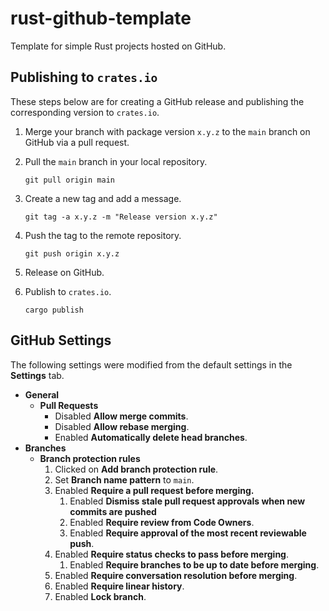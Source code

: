 # rust-github-template

Template for simple Rust projects hosted on GitHub.

## Publishing to `crates.io`

These steps below are for creating a GitHub release and publishing the corresponding version to `crates.io`.

1. Merge your branch with package version `x.y.z` to the `main` branch on GitHub via a pull request.
1. Pull the `main` branch in your local repository.

    ```
    git pull origin main
    ```

1. Create a new tag and add a message.

    ```
    git tag -a x.y.z -m "Release version x.y.z"
    ```

1. Push the tag to the remote repository.

    ```
    git push origin x.y.z
    ```

1. Release on GitHub.
1. Publish to `crates.io`.

    ```
    cargo publish
    ```

## GitHub Settings

The following settings were modified from the default settings in the **Settings** tab.

- **General**
    - **Pull Requests**
        - Disabled **Allow merge commits**.
        - Disabled **Allow rebase merging**.
        - Enabled **Automatically delete head branches**.
- **Branches**
    - **Branch protection rules**
        1. Clicked on **Add branch protection rule**.
        1. Set **Branch name pattern** to `main`.
        1. Enabled **Require a pull request before merging.**
            1. Enabled **Dismiss stale pull request approvals when new commits are pushed**
            1. Enabled **Require review from Code Owners**.
            1. Enabled **Require approval of the most recent reviewable push**.
        1. Enabled **Require status checks to pass before merging**.
            1. Enabled **Require branches to be up to date before merging**.
        1. Enabled **Require conversation resolution before merging**.
        1. Enabled **Require linear history**.
        1. Enabled **Lock branch**.